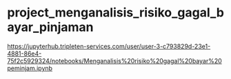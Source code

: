 # project_menganalisis_risiko_gagal_bayar_pinjaman
https://jupyterhub.tripleten-services.com/user/user-3-c793829d-23e1-4881-86e4-75f2c5929324/notebooks/Menganalisis%20risiko%20gagal%20bayar%20peminjam.ipynb
